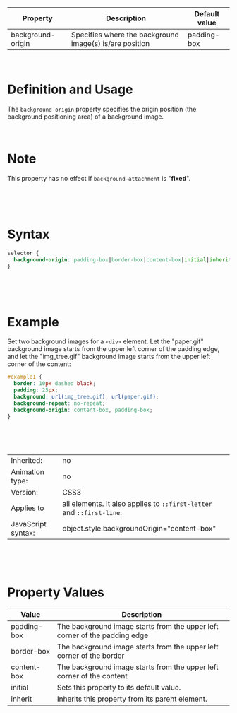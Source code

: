 | Property          | Description                                             | Default value |
| ----------------- | ------------------------------------------------------- | ------------- |
| background-origin | Specifies where the background image(s) is/are position | padding-box   |

&nbsp;

# Definition and Usage

The `background-origin` property specifies the origin position (the background positioning area) of a background image.

&nbsp;

# Note

This property has no effect if `background-attachment` is "**fixed**".

&nbsp;

&nbsp;

# Syntax

```css
selector {
  background-origin: padding-box|border-box|content-box|initial|inherit;
}
```

&nbsp;

&nbsp;

# Example

Set two background images for a `<div>` element. Let the "paper.gif" background image starts from the upper left corner of the padding edge, and let the "img_tree.gif" background image starts from the upper left corner of the content:

```css
#example1 {
  border: 10px dashed black;
  padding: 25px;
  background: url(img_tree.gif), url(paper.gif);
  background-repeat: no-repeat;
  background-origin: content-box, padding-box;
}
```

&nbsp;

&nbsp;

|                    |                                                                       |
| ------------------ | --------------------------------------------------------------------- |
| Inherited:         | no                                                                    |
| Animation type:    | no                                                                    |
| Version:           | CSS3                                                                  |
| Applies to         | all elements. It also applies to `::first-letter` and `::first-line`. |
| JavaScript syntax: | object.style.backgroundOrigin="content-box"                           |

&nbsp;

&nbsp;

# Property Values

| Value       | Description                                                                |
| ----------- | -------------------------------------------------------------------------- |
| padding-box | The background image starts from the upper left corner of the padding edge |
| border-box  | The background image starts from the upper left corner of the border       |
| content-box | The background image starts from the upper left corner of the content      |
| initial     | Sets this property to its default value.                                   |
| inherit     | Inherits this property from its parent element.                            |

&nbsp;

&nbsp;
